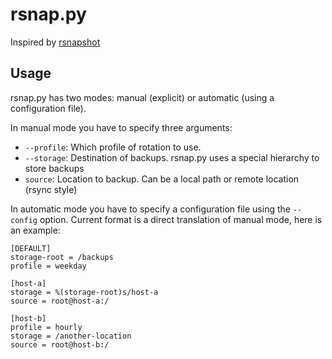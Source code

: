 
rsnap.py
===

Inspired by [rsnapshot](http://rsnapshot.org/)


Usage
---

rsnap.py has two modes: manual (explicit) or automatic (using a configuration
file).

In manual mode you have to specify three arguments:

  - `--profile`: Which profile of rotation to use.
  - `--storage`: Destination of backups. rsnap.py uses a special hierarchy to store backups
  - `source`: Location to backup. Can be a local path or remote location (rsync style)

In automatic mode you have to specify a configuration file using the
`--config` option. Current format is a direct translation of manual mode, here is an example:

```
[DEFAULT]
storage-root = /backups
profile = weekday

[host-a]
storage = %(storage-root)s/host-a
source = root@host-a:/

[host-b]
profile = hourly
storage = /another-location
source = root@host-b:/
```

